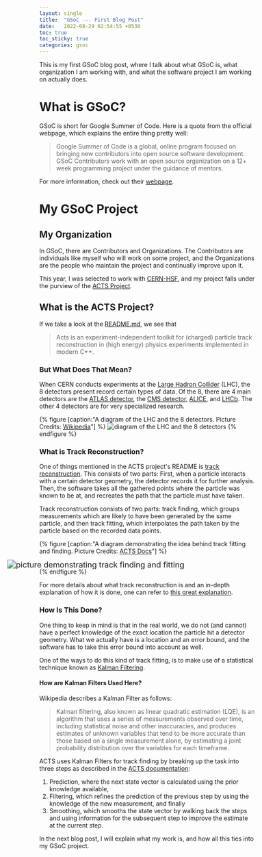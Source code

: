 ```yaml
---
layout: single 
title:  "GSoC --- First Blog Post"
date:   2022-08-29 02:54:55 +0530
toc: true
toc_sticky: true
categories: gsoc
---
```


This is my first GSoC blog post, where I talk about what GSoC is, what organization I am working with, and what the software project I am working on actually does.

# What is GSoC?

GSoC is short for Google Summer of Code. Here is a quote from the official webpage, which explains the entire thing pretty well:
> Google Summer of Code is a global, online program focused on bringing new contributors into open source software development. GSoC Contributors work with an open source organization on a 12+ week programming project under the guidance of mentors.

For more information, check out their [webpage](https://summerofcode.withgoogle.com/).

# My GSoC Project

## My Organization

In GSoC, there are Contributors and Organizations. The Contributors are individuals like myself who will work on some project, and the Organizations are the people who maintain the project and continually improve upon it.

This year, I was selected to work with [CERN-HSF](https://summerofcode.withgoogle.com/programs/2022/organizations/cern-hsf), and my project falls under the purview of the [ACTS Project](https://github.com/acts-project/acts).

## What is the ACTS Project?

If we take a look at the [README.md](https://github.com/acts-project/acts/blob/main/README.md), we see that
> Acts is an experiment-independent toolkit for (charged) particle track reconstruction in (high energy) physics experiments implemented in modern C++.

### But What Does That Mean?

When CERN conducts experiments at the [Large Hadron Collider](https://home.cern/science/accelerators/large-hadron-collider) (LHC), the 8 detectors present record certain types of data. Of the 8, there are 4 main detectors are the [ATLAS detector](https://atlas.cern/), the [CMS detector](https://cms.cern/detector), [ALICE](https://home.cern/science/experiments/alice), and [LHCb](https://home.cern/science/experiments/lhcb). The other 4 detectors are for very specialized research.

{% figure  [caption:"A diagram of the LHC and the 8 detectors. Picture Credits: [Wikipedia](https://en.wikipedia.org/wiki/Large_Hadron_Collider#/media/File:LHC.svg)"] %}
![diagram of the LHC and the 8 detectors](https://upload.wikimedia.org/wikipedia/commons/7/74/LHC.svg)
{% endfigure %}

### What is Track Reconstruction?

One of things mentioned in the ACTS project's README is [track reconstruction](https://en.wikipedia.org/wiki/Tracking_(particle_physics)). This consists of two parts: First, when a particle interacts with a certain detector geometry, the detector records it for further analysis. Then, the software takes all the gathered points where the particle was known to be at, and recreates the path that the particle must have taken.

Track reconstruction consists of two parts: track finding, which groups measurements which are likely to have been generated by the same particle, and then track fitting, which interpolates the path taken by the particle based on the recorded data points.

{% figure [caption:"A diagram demonstrating the idea behind track fitting and finding. Picture Credits: [ACTS Docs](https://github.com/acts-project/acts/blob/4e2c89078fab78e28f1e9f7a03118823c50b0119/docs/figures/tracking/tracking.svg)"] %}
<div style="display: block; margin: auto; transform: scale(1.3);">
<img src="{{ "assets/images/gsoc/tracking.svg" | relative_url }}" alt="picture demonstrating track finding and fitting">
</div>
{% endfigure %}

For more details about what track reconstruction is and an in-depth explanation of how it is done, one can refer to [this great explanation](https://acts.readthedocs.io/en/latest/tracking.html).

### How Is This Done?

One thing to keep in mind is that in the real world, we do not (and cannot) have a perfect knowledge of the exact location the particle hit a detector geometry. What we actually have is a location and an error bound, and the software has to take this error bound into account as well.

One of the ways to do this kind of track fitting, is to make use of a statistical technique known as [Kalman Filtering](https://en.wikipedia.org/wiki/Kalman_filter).

#### How are Kalman Filters Used Here?
Wikipedia describes a Kalman Filter as follows:
> Kalman filtering, also known as linear quadratic estimation (LQE), is an algorithm that uses a series of measurements observed over time, including statistical noise and other inaccuracies, and produces estimates of unknown variables that tend to be more accurate than those based on a single measurement alone, by estimating a joint probability distribution over the variables for each timeframe.

ACTS uses Kalman Filters for track finding by breaking up the task into three steps as described in the [ACTS documentation](https://acts.readthedocs.io/en/latest/tracking.html#kalman-formalism-and-kalman-track-fitter):
1. Prediction, where the next state vector is calculated using the prior knowledge available,
2. Filtering, which refines the prediction of the previous step by using the knowledge of the new measurement, and finally
3. Smoothing, which smooths the state vector by walking back the steps and using information for the subsequent step to improve the estimate at the current step.

In the next blog post, I will explain what my work is, and how all this ties into my GSoC project.
